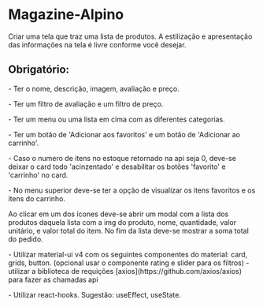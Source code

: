 # Magazine-Alpino
<p>Criar uma tela que traz uma lista de produtos. A estilização e apresentação das informações na tela é livre conforme você desejar.</p> 

## **Obrigatório:**  
<p>- Ter o nome, descrição, imagem, avaliação e preço. </p> 
<p>- Ter um filtro de avaliação e um filtro de preço.</p> 
<p>- Ter um menu ou uma lista em cima com as diferentes categorias.</p>
<p>- Ter um botão de 'Adicionar aos favoritos' e um botão de 'Adicionar ao carrinho'. </p>
<p>- Caso o numero de itens no estoque retornado na api seja 0, deve-se deixar o card todo 'acinzentado' e desabilitar os botões 'favorito' e 'carrinho' no card.</p> 
<p>- No menu superior deve-se ter a opção de visualizar os itens favoritos e os itens do carrinho.</p>
Ao clicar em um dos ícones deve-se abrir um modal com a lista dos produtos daquela lista com a img do produto, nome, quantidade, valor unitário, e valor total do item. 
No fim da lista deve-se mostrar a soma total do pedido. 
<p></p>- Utilizar material-ui v4 com os seguintes componentes do material: card, grids, button. (opcional usar o componente rating e slider para os filtros)  - utilizar a biblioteca de requições [axios](https://github.com/axios/axios) para fazer as chamadas api  
<p></p>- Utilizar react-hooks. Sugestão: useEffect, useState. 
